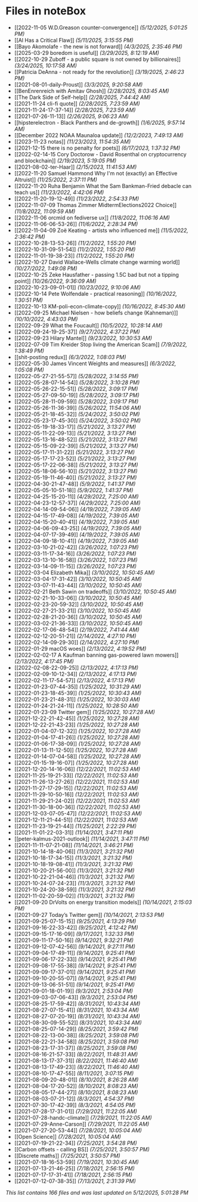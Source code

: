 # Files in noteBox

- [[2022-11-05 W.D.Greason counter-convergence]] *(5/12/2025, 5:01:25 PM)*
- [[Al Has a Critical Flaw]] *(5/11/2025, 3:15:55 PM)*
- [[Bayo Akomolafe - the new is not forward]] *(4/3/2025, 2:35:46 PM)*
- [[2025-03-29 boredom is useful]] *(3/29/2025, 8:12:19 AM)*
- [[2022-10-29 Zuboff - a public square is not owned by billionaires]] *(3/24/2025, 10:17:58 AM)*
- [[Patricia DeAnna - not ready for the revolution]] *(3/19/2025, 2:46:23 PM)*
- [[2021-08-01-daily-Proust]] *(3/3/2025, 9:20:58 AM)*
- [[BenEnrenreich with Amitav Ghosh]] *(2/28/2025, 8:03:45 AM)*
- [[The Dark Side of Self-help]] *(2/28/2025, 7:44:42 AM)*
- [[2021-11-24 cli-fi quote]] *(2/28/2025, 7:23:59 AM)*
- [[2021-11-24-17-37-14]] *(2/28/2025, 7:23:59 AM)*
- [[2021-07-26-11-13]] *(2/26/2025, 9:06:23 AM)*
- [[hipsterelectron - Black Panthers and de-growth]] *(1/6/2025, 9:57:14 AM)*
- [[December 2022  NOAA Maunaloa update]] *(12/2/2023, 7:49:13 AM)*
- [[2023-11-23 notas]] *(11/23/2023, 11:54:35 AM)*
- [[2021-12-15 there is no penalty for poets]] *(6/17/2023, 1:37:32 PM)*
- [[2022-02-14-15 Cory Doctorow - David Rosenthal on cryptocurrency and blockchain]] *(2/19/2023, 5:19:05 PM)*
- [[2021-08-02-ter-Haar]] *(2/15/2023, 11:41:53 AM)*
- [[2022-11-20 Samuel Hammond Why I'm not (exactly) an Effective Altruist]] *(11/25/2022, 2:37:11 PM)*
- [[2022-11-20 Ruha Benjamin What the Sam Bankman-Fried debacle can teach us]] *(11/23/2022, 4:42:06 PM)*
- [[2022-11-20-19-12-49]] *(11/23/2022, 2:54:33 PM)*
- [[2022-11-07-09 Thomas Zimmer MidtermElections2022 Choice]] *(11/8/2022, 11:09:59 AM)*
- [[2022-11-06 orcmid on fediverse ux]] *(11/8/2022, 11:06:16 AM)*
- [[2022-11-06-06-53-26]] *(11/6/2022, 2:28:34 PM)*
- [[2022-11-04-09 Zoë Keating - artists who influenced me]] *(11/5/2022, 2:36:42 PM)*
- [[2022-10-28-13-53-26]] *(11/2/2022, 1:55:20 PM)*
- [[2022-10-31-09-51-54]] *(11/2/2022, 1:55:20 PM)*
- [[2022-11-01-19-38-23]] *(11/2/2022, 1:55:20 PM)*
- [[2022-10-27 David Wallace-Wells climate change warming world]] *(10/27/2022, 1:49:08 PM)*
- [[2022-10-25 Zeke Hausfather - passing 1.5C bad but not a tipping point]] *(10/26/2022, 9:36:09 AM)*
- [[2022-10-23-09-01-01]] *(10/23/2022, 9:10:06 AM)*
- [[2022-10-14 Pete Wolfendale - practical reasoning]] *(10/16/2022, 1:30:51 PM)*
- [[2022-10-13 KM-poli-econ-climate-copy]] *(10/16/2022, 8:45:30 AM)*
- [[2022-09-25 Michael Nielsen - how beliefs change (Kahneman)]] *(10/10/2022, 4:43:03 PM)*
- [[2022-09-29 What the Foucault]] *(10/5/2022, 10:28:14 AM)*
- [[2022-09-24-19-25-37]] *(9/27/2022, 4:37:22 PM)*
- [[2022-09-23 Hilary Mantel]] *(9/23/2022, 10:30:53 AM)*
- [[2022-07-09 Tim Kreider Stop living the American Scam]] *(7/9/2022, 1:38:49 PM)*
- [[shit-posting redux]] *(6/3/2022, 1:08:03 PM)*
- [[2022-05-30 James Vincent Weights and measures]] *(6/3/2022, 1:05:08 PM)*
- [[2022-05-27-21-55-57]] *(5/28/2022, 3:14:55 PM)*
- [[2022-05-28-07-14-54]] *(5/28/2022, 3:10:28 PM)*
- [[2022-05-26-22-15-51]] *(5/28/2022, 3:09:17 PM)*
- [[2022-05-27-09-50-19]] *(5/28/2022, 3:09:17 PM)*
- [[2022-05-28-11-09-59]] *(5/28/2022, 3:09:17 PM)*
- [[2022-05-26-11-36-39]] *(5/26/2022, 11:54:06 AM)*
- [[2022-05-21-18-45-32]] *(5/24/2022, 3:50:02 PM)*
- [[2022-05-23-17-45-30]] *(5/24/2022, 3:50:02 PM)*
- [[2022-05-19-18-33-17]] *(5/21/2022, 3:13:27 PM)*
- [[2022-05-11-22-09-13]] *(5/21/2022, 3:13:27 PM)*
- [[2022-05-13-16-48-52]] *(5/21/2022, 3:13:27 PM)*
- [[2022-05-15-09-22-39]] *(5/21/2022, 3:13:27 PM)*
- [[2022-05-17-11-31-22]] *(5/21/2022, 3:13:27 PM)*
- [[2022-05-17-17-23-52]] *(5/21/2022, 3:13:27 PM)*
- [[2022-05-17-22-06-38]] *(5/21/2022, 3:13:27 PM)*
- [[2022-05-18-06-56-10]] *(5/21/2022, 3:13:27 PM)*
- [[2022-05-19-11-46-40]] *(5/21/2022, 3:13:27 PM)*
- [[2022-04-30-21-47-48]] *(5/9/2022, 1:41:37 PM)*
- [[2022-05-05-10-51-18]] *(5/9/2022, 1:41:37 PM)*
- [[2022-04-25-15-20-11]] *(4/29/2022, 7:25:00 AM)*
- [[2022-04-23-12-57-37]] *(4/29/2022, 7:25:00 AM)*
- [[2022-04-14-09-54-06]] *(4/19/2022, 7:39:05 AM)*
- [[2022-04-15-17-49-08]] *(4/19/2022, 7:39:05 AM)*
- [[2022-04-15-20-40-41]] *(4/19/2022, 7:39:05 AM)*
- [[2022-04-06-09-43-25]] *(4/19/2022, 7:39:05 AM)*
- [[2022-04-07-17-39-49]] *(4/19/2022, 7:39:05 AM)*
- [[2022-04-09-18-10-41]] *(4/19/2022, 7:39:05 AM)*
- [[2022-03-10-21-02-42]] *(3/26/2022, 1:07:23 PM)*
- [[2022-03-11-17-34-16]] *(3/26/2022, 1:07:23 PM)*
- [[2022-03-13-10-16-58]] *(3/26/2022, 1:07:23 PM)*
- [[2022-03-14-09-11-15]] *(3/26/2022, 1:07:23 PM)*
- [[2022-03-04 Elizabeth Mika]] *(3/10/2022, 10:50:45 AM)*
- [[2022-03-04-17-31-42]] *(3/10/2022, 10:50:45 AM)*
- [[2022-03-07-11-43-44]] *(3/10/2022, 10:50:45 AM)*
- [[2022-02-21 Beth Sawin on tradeoffs]] *(3/10/2022, 10:50:45 AM)*
- [[2022-02-21-10-33-06]] *(3/10/2022, 10:50:45 AM)*
- [[2022-02-23-20-59-32]] *(3/10/2022, 10:50:45 AM)*
- [[2022-02-27-21-33-21]] *(3/10/2022, 10:50:45 AM)*
- [[2022-02-28-21-20-36]] *(3/10/2022, 10:50:45 AM)*
- [[2022-03-02-21-36-33]] *(3/10/2022, 10:50:45 AM)*
- [[2022-02-17-06-48-54]] *(2/19/2022, 7:41:44 AM)*
- [[2022-02-12-20-51-21]] *(2/14/2022, 4:27:10 PM)*
- [[2022-02-14-09-29-30]] *(2/14/2022, 4:27:10 PM)*
- [[2022-01-29 macOS woes]] *(2/13/2022, 4:19:52 PM)*
- [[2022-02-02-17 A Kaufman banning gas-powered lawn mowers]] *(2/13/2022, 4:17:45 PM)*
- [[2022-02-08-22-09-25]] *(2/13/2022, 4:17:13 PM)*
- [[2022-02-09-10-12-34]] *(2/13/2022, 4:17:13 PM)*
- [[2022-02-11-17-54-57]] *(2/13/2022, 4:17:13 PM)*
- [[2022-01-23-07-44-35]] *(1/25/2022, 10:31:29 AM)*
- [[2022-01-23-18-45-39]] *(1/25/2022, 10:30:43 AM)*
- [[2022-01-23-21-48-31]] *(1/25/2022, 10:30:03 AM)*
- [[2022-01-24-21-24-11]] *(1/25/2022, 10:28:50 AM)*
- [[2022-01-23-09 Twitter gem]] *(1/25/2022, 10:27:28 AM)*
- [[2021-12-22-21-42-45]] *(1/25/2022, 10:27:28 AM)*
- [[2021-12-22-21-43-23]] *(1/25/2022, 10:27:28 AM)*
- [[2022-01-04-07-12-32]] *(1/25/2022, 10:27:28 AM)*
- [[2022-01-04-17-41-26]] *(1/25/2022, 10:27:28 AM)*
- [[2022-01-06-17-38-09]] *(1/25/2022, 10:27:28 AM)*
- [[2022-01-13-11-12-50]] *(1/25/2022, 10:27:28 AM)*
- [[2022-01-14-07-04-58]] *(1/25/2022, 10:27:28 AM)*
- [[2022-01-15-19-16-07]] *(1/25/2022, 10:27:28 AM)*
- [[2021-12-20-14-16-06]] *(12/22/2021, 11:02:53 AM)*
- [[2021-11-25-19-21-33]] *(12/22/2021, 11:02:53 AM)*
- [[2021-11-26-13-27-26]] *(12/22/2021, 11:02:53 AM)*
- [[2021-11-27-17-29-15]] *(12/22/2021, 11:02:53 AM)*
- [[2021-11-29-10-50-16]] *(12/22/2021, 11:02:53 AM)*
- [[2021-11-29-21-24-02]] *(12/22/2021, 11:02:53 AM)*
- [[2021-11-30-18-00-36]] *(12/22/2021, 11:02:53 AM)*
- [[2021-12-03-07-05-47]] *(12/22/2021, 11:02:53 AM)*
- [[2021-12-11-21-44-51]] *(12/22/2021, 11:02:53 AM)*
- [[2021-11-23-19-21-44]] *(11/25/2021, 2:22:29 PM)*
- [[2021-11-01-22-03-31]] *(11/14/2021, 3:47:11 PM)*
- [[peter-kalmus-2021-outlook]] *(11/14/2021, 3:47:11 PM)*
- [[2021-11-11-07-21-08]] *(11/14/2021, 3:46:21 PM)*
- [[2021-10-14-18-40-06]] *(11/3/2021, 3:21:32 PM)*
- [[2021-10-18-17-34-15]] *(11/3/2021, 3:21:32 PM)*
- [[2021-10-18-19-08-41]] *(11/3/2021, 3:21:32 PM)*
- [[2021-10-20-21-56-00]] *(11/3/2021, 3:21:32 PM)*
- [[2021-10-22-21-04-46]] *(11/3/2021, 3:21:32 PM)*
- [[2021-10-24-07-24-23]] *(11/3/2021, 3:21:32 PM)*
- [[2021-10-24-20-38-59]] *(11/3/2021, 3:21:32 PM)*
- [[2021-11-02-20-59-02]] *(11/3/2021, 3:21:32 PM)*
- [[2021-09-20 DrVolts on energy transition models]] *(10/14/2021, 2:15:03 PM)*
- [[2021-09-27 Today’s Twitter gem]] *(10/14/2021, 2:13:53 PM)*
- [[2021-09-25-07-15-15]] *(9/25/2021, 4:13:29 PM)*
- [[2021-09-16-22-33-42]] *(9/25/2021, 4:12:42 PM)*
- [[2021-09-15-17-16-09]] *(9/17/2021, 1:32:33 PM)*
- [[2021-09-11-17-50-16]] *(9/14/2021, 9:32:21 PM)*
- [[2021-09-12-07-42-56]] *(9/14/2021, 9:27:11 PM)*
- [[2021-09-04-17-49-11]] *(9/14/2021, 9:25:41 PM)*
- [[2021-09-06-17-22-33]] *(9/14/2021, 9:25:41 PM)*
- [[2021-09-08-17-55-38]] *(9/14/2021, 9:25:41 PM)*
- [[2021-09-09-17-37-01]] *(9/14/2021, 9:25:41 PM)*
- [[2021-09-10-20-55-07]] *(9/14/2021, 9:25:41 PM)*
- [[2021-09-13-06-51-51]] *(9/14/2021, 9:25:41 PM)*
- [[2021-09-01-18-01-19]] *(9/3/2021, 2:53:04 PM)*
- [[2021-09-03-07-06-43]] *(9/3/2021, 2:53:04 PM)*
- [[2021-08-25-17-59-42]] *(8/31/2021, 10:43:34 AM)*
- [[2021-08-27-07-15-41]] *(8/31/2021, 10:43:34 AM)*
- [[2021-08-27-07-20-19]] *(8/31/2021, 10:43:34 AM)*
- [[2021-08-30-09-55-52]] *(8/31/2021, 10:43:34 AM)*
- [[2021-08-25-07-14-29]] *(8/25/2021, 3:59:42 PM)*
- [[2021-08-22-13-00-38]] *(8/25/2021, 3:59:08 PM)*
- [[2021-08-22-21-34-58]] *(8/25/2021, 3:59:08 PM)*
- [[2021-08-23-17-31-37]] *(8/25/2021, 3:59:08 PM)*
- [[2021-08-16-21-57-33]] *(8/22/2021, 11:48:31 AM)*
- [[2021-08-13-17-37-31]] *(8/22/2021, 11:46:40 AM)*
- [[2021-08-13-17-49-23]] *(8/22/2021, 11:46:40 AM)*
- [[2021-08-10-17-47-55]] *(8/11/2021, 3:07:15 PM)*
- [[2021-08-09-20-48-01]] *(8/10/2021, 8:26:28 AM)*
- [[2021-08-04-17-20-52]] *(8/10/2021, 8:08:23 AM)*
- [[2021-08-05-17-44-27]] *(8/10/2021, 8:08:23 AM)*
- [[2021-08-03-07-21-12]] *(8/3/2021, 4:54:37 PM)*
- [[2021-07-30-17-42-39]] *(8/3/2021, 4:54:05 PM)*
- [[2021-07-28-17-31-01]] *(7/29/2021, 11:22:05 AM)*
- [[2021-07-28-handc-climate]] *(7/29/2021, 11:22:05 AM)*
- [[2021-07-29-Anne-Carson]] *(7/29/2021, 11:22:05 AM)*
- [[2021-07-27-20-53-44]] *(7/28/2021, 10:05:04 AM)*
- [[Open Science]] *(7/28/2021, 10:05:04 AM)*
- [[2021-07-19-21-22-34]] *(7/25/2021, 3:54:28 PM)*
- [[Carbon offsets - calling BS]] *(7/25/2021, 3:50:57 PM)*
- [[Discrete maths]] *(7/25/2021, 3:50:57 PM)*
- [[2021-07-18-16-53-59]] *(7/19/2021, 10:30:45 AM)*
- [[2021-07-13-21-46-25]] *(7/18/2021, 2:56:15 PM)*
- [[2021-07-17-17-31-41]] *(7/18/2021, 2:56:15 PM)*
- [[2021-07-12-07-38-35]] *(7/13/2021, 2:31:39 PM)*

*This list contains 166 files and was last updated on 5/12/2025, 5:01:28 PM*